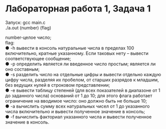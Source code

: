 # Лабораторная работа 1, Задача 1

Запуск: gcc main.c  
./a.out (number) (flag)


number-целое число;  
flag:  
● -h вывести в консоль натуральные числа в пределах 100 включительно, кратные
указанному. Если таковых нету – вывести соответствующее сообщение;  
● -p определить является ли введенное число простым; является ли оно составным;  
● -s разделить число на отдельные цифры и вывести отдельно каждую цифру числа,
разделяя их пробелом, от старших разрядов к младшим, без ведущих нулей в
строковом представлении;  
● -e вывести таблицу степеней (для всех показателей в диапазоне от 1 до заданного
числа) оснований от 1 до 10; для этого флага работает ограничение на вводимое
число: оно должно быть не больше 10;  
● -a вычислить сумму всех натуральных чисел от 1 до указанного числа
включительно и вывести полученное значение в консоль;  
● -f вычислить факториал указанного числа и вывести полученное значение в
консоль.
